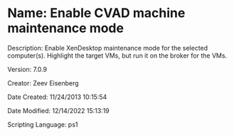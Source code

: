 ﻿# Name: Enable CVAD machine maintenance mode

Description: Enable XenDesktop maintenance mode for the selected computer(s). Highlight the target VMs, but run it on the broker for the VMs.

Version: 7.0.9

Creator: Zeev Eisenberg

Date Created: 11/24/2013 10:15:54

Date Modified: 12/14/2022 15:13:19

Scripting Language: ps1

